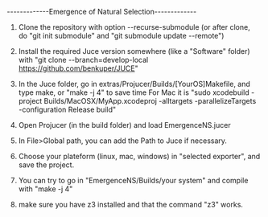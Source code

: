 -------------Emergence of Natural Selection-------------

1) Clone the repository with option --recurse-submodule  (or after clone, do "git init submodule" and "git submodule update --remote")
2) Install the required Juce version somewhere (like a "Software" folder) with "git clone --branch=develop-local https://github.com/benkuper/JUCE"
3) In the Juce folder, go in extras/Projucer/Builds/[YourOS]Makefile, and type make, or "make -j 4" to save time
   For Mac it is "sudo xcodebuild -project Builds/MacOSX/MyApp.xcodeproj -alltargets -parallelizeTargets -configuration Release build"

5) Open Projucer (in the build folder) and load EmergenceNS.jucer
6) In File>Global path, you can add the Path to Juce if necessary.
7) Choose your plateform (linux, mac, windows) in "selected exporter", and save the project.
8) You can try to go in "EmergenceNS/Builds/your system" and compile with "make -j 4"
9) make sure you have z3 installed and that the command "z3" works.


